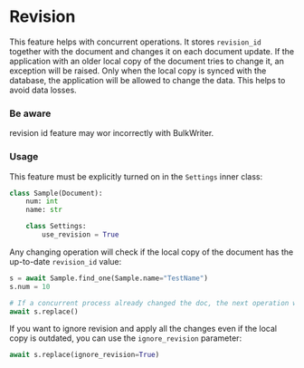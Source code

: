 # Revision

This feature helps with concurrent operations. 
It stores `revision_id` together with the document and changes it on each document update. 
If the application with an older local copy of the document tries to change it, an exception will be raised. 
Only when the local copy is synced with the database, the application will be allowed to change the data. 
This helps to avoid data losses.

### Be aware
revision id feature may wor incorrectly with BulkWriter.

### Usage

This feature must be explicitly turned on in the `Settings` inner class:

```python
class Sample(Document):
    num: int
    name: str

    class Settings:
        use_revision = True
```

Any changing operation will check if the local copy of the document has the up-to-date `revision_id` value:

```python
s = await Sample.find_one(Sample.name="TestName")
s.num = 10

# If a concurrent process already changed the doc, the next operation will raise an error
await s.replace()
```

If you want to ignore revision and apply all the changes even if the local copy is outdated, 
you can use the `ignore_revision` parameter:

```python
await s.replace(ignore_revision=True)
```
